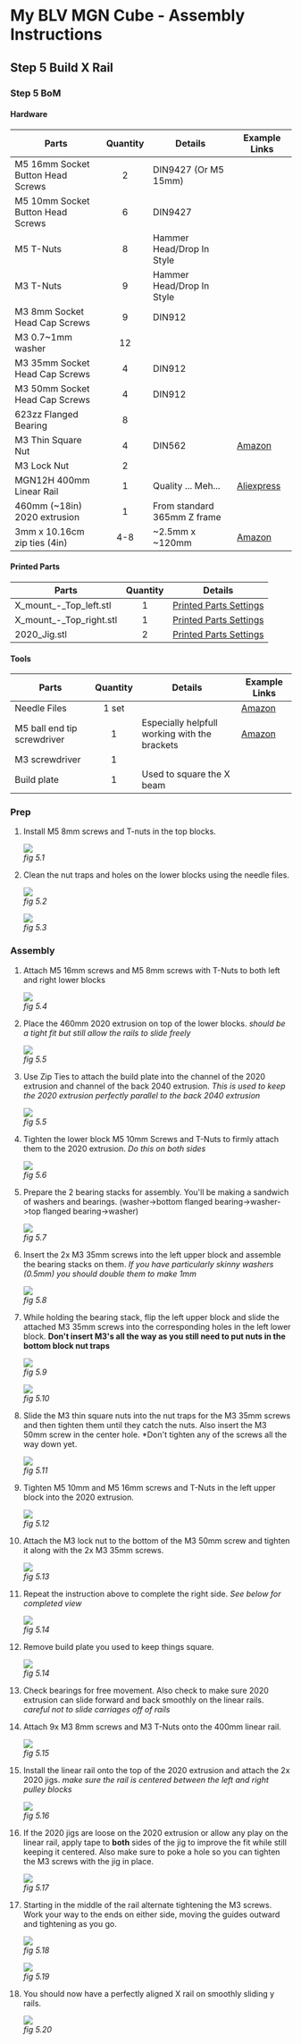 # My BLV MGN Cube - Assembly Instructions

## Step 5 Build X Rail

### Step 5 BoM

#### Hardware
| Parts     | Quantity | Details | Example Links |
|-----------|:--------:|---------|---------------|
| M5 16mm Socket Button Head Screws | 2 | DIN9427 (Or M5 15mm) | |
| M5 10mm Socket Button Head Screws | 6 | DIN9427 | |
| M5 T-Nuts | 8 | Hammer Head/Drop In Style | |
| M3 T-Nuts | 9 | Hammer Head/Drop In Style | |
| M3 8mm Socket Head Cap Screws | 9 | DIN912 | |
| M3 0.7~1mm washer | 12 | | |
| M3 35mm Socket Head Cap Screws | 4 | DIN912 | |
| M3 50mm Socket Head Cap Screws | 4 | DIN912 | |
| 623zz Flanged Bearing | 8 | |
| M3 Thin Square Nut | 4 | DIN562 | [Amazon](https://amzn.to/2MPCNTI) |
| M3 Lock Nut | 2 | |
| MGN12H 400mm Linear Rail | 1 | Quality ... Meh... | [Aliexpress](https://www.aliexpress.com/item/32829826159.html?spm=a2g0s.9042311.0.0.27424c4dwPelhS) |
| 460mm (~18in) 2020 extrusion | 1 | From standard 365mm Z frame |
| 3mm x 10.16cm zip ties (4in)  | 4-8 | ~2.5mm x ~120mm | [Amazon](https://amzn.to/3p2nDaE) |

#### Printed Parts
| Parts     | Quantity | Details |
|-----------|:--------:|---------|
| X_mount_-_Top_left.stl | 1 | [Printed Parts Settings](../partsSettings) |
| X_mount_-_Top_right.stl | 1 | [Printed Parts Settings](../partsSettings) |
| 2020_Jig.stl | 2 | [Printed Parts Settings](../partsSettings) |

#### Tools
| Parts     | Quantity | Details | Example Links |
|-----------|:--------:|---------|---------------|
| Needle Files | 1 set | | [Amazon](https://amzn.to/3cTLQgR) |
| M5 ball end tip screwdriver | 1 | Especially helpfull working with the brackets | [Amazon](https://amzn.to/36TSnEy) |
| M3 screwdriver | 1 | | |
| Build plate | 1 | Used to square the X beam | |


### Prep
1. Install M5 8mm screws and T-nuts in the top blocks.

    ![](img/05-NutsInTops.jpeg)\
    *fig 5.1*

2. Clean the nut traps and holes on the lower blocks using the needle files.

    ![](img/05-CleanoutNutTraps.jpeg)\
    *fig 5.2*

    ![](img/05-FileLowerBlockHoles.jpeg)\
    *fig 5.3*

### Assembly

1. Attach M5 16mm screws and M5 8mm screws with T-Nuts to both left and right lower blocks

    ![](img/05-AttachLowerBlockNuts.jpeg)\
    *fig 5.4*

2. Place the 460mm 2020 extrusion on top of the lower blocks. *should be a tight fit but still allow the rails to slide freely*

    ![](img/05-attachXBar.jpeg)\
    *fig 5.5*

3. Use Zip Ties to attach the build plate into the channel of the 2020 extrusion and channel of the back 2040 extrusion. *This is used to keep the 2020 extrusion perfectly parallel to the back 2040 extrusion*

    ![](img/05-ziptieBuildPlate.jpeg)\
    *fig 5.5*

4. Tighten the lower block M5 10mm Screws and T-Nuts to firmly attach them to the 2020 extrusion. *Do this on both sides*

    ![](img/05-TightenLowerBlocks.jpeg)\
    *fig 5.6*

5. Prepare the 2 bearing stacks for assembly. You'll be making a sandwich of washers and bearings. (washer->bottom flanged bearing->washer->top flanged bearing->washer)

    ![](img/all-BearingStack.jpeg)\
    *fig 5.7*

6. Insert the 2x M3 35mm screws into the left upper block and assemble the bearing stacks on them. *If you have particularly skinny washers (0.5mm) you should double them to make 1mm*

    ![](img/05-TopBlockBearingStacks.jpeg)\
    *fig 5.8*

7. While holding the bearing stack, flip the left upper block and slide the attached M3 35mm screws into the corresponding holes in the left lower block. **Don't insert M3's all the way as you still need to put nuts in the bottom block nut traps**

    ![](img/05-HoldingBearingStacks.jpeg)\
    *fig 5.9*

    ![](img/05-InstallUpperBlock.jpeg)\
    *fig 5.10*

8. Slide the M3 thin square nuts into the nut traps for the M3 35mm screws and then tighten them until they catch the nuts. Also insert the M3 50mm screw in the center hole. *Don't tighten any of the screws all the way down yet.

    ![](img/05-NutsInTraps.jpeg)\
    *fig 5.11*

9. Tighten M5 10mm and M5 16mm screws and T-Nuts in the left upper block into the 2020 extrusion.

    ![](img/05-TightenM5.jpeg)\
    *fig 5.12*

10. Attach the M3 lock nut to the bottom of the M3 50mm screw and tighten it along with the 2x M3 35mm screws.

    ![](img/05-LowerBlockLockNut.jpeg)\
    *fig 5.13*

13. Repeat the instruction above to complete the right side. *See below for completed view*

    ![](img/05-FinishedLRBlocks.jpeg)\
    *fig 5.14*

14. Remove build plate you used to keep things square.

    ![](img/05-LRBlocksDone.jpeg)\
    *fig 5.14*

15. Check bearings for free movement. Also check to make sure 2020 extrusion can slide forward and back smoothly on the linear rails. *careful not to slide carriages off of rails*

16. Attach 9x M3 8mm screws and M3 T-Nuts onto the 400mm linear rail.

    ![](img/05-LinRailNuts.jpeg)\
    *fig 5.15*

17. Install the linear rail onto the top of the 2020 extrusion and attach the 2x 2020 jigs. *make sure the rail is centered between the left and right pulley blocks*

    ![](img/05-linearRailOnX.jpeg)\
    *fig 5.16*

18. If the 2020 jigs are loose on the 2020 extrusion or allow any play on the linear rail, apply tape to **both** sides of the jig to improve the fit while still keeping it centered. Also make sure to poke a hole so you can tighten the M3 screws with the jig in place.

    ![](img/05-TapeJig2.jpeg)\
    *fig 5.17*

19. Starting in the middle of the rail alternate tightening the M3 screws. Work your way to the ends on either side, moving the guides outward and tightening as you go.

    ![](img/05-TightenXrail.jpeg)\
    *fig 5.18*

    ![](img/05-XRailTightenOrder.jpeg)\
    *fig 5.19*

20. You should now have a perfectly aligned X rail on smoothly sliding y rails.

    ![](img/05-FinalXRail.jpeg)\
    *fig 5.20*





